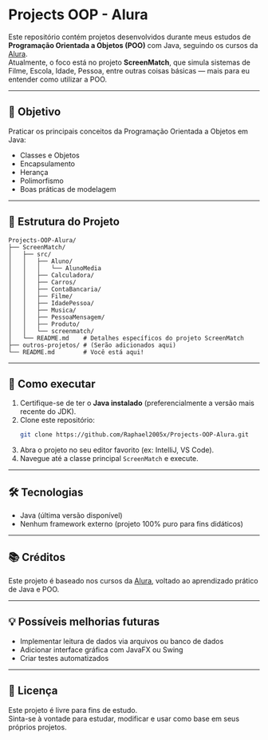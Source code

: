 # Projects OOP - Alura

Este repositório contém projetos desenvolvidos durante meus estudos de **Programação Orientada a Objetos (POO)** com Java, seguindo os cursos da [Alura](https://www.alura.com.br/).  
Atualmente, o foco está no projeto **ScreenMatch**, que simula sistemas de Filme, Escola, Idade, Pessoa, entre outras coisas básicas — mais para eu entender como utilizar a POO.

---

## 🧠 Objetivo

Praticar os principais conceitos da Programação Orientada a Objetos em Java:

- Classes e Objetos
- Encapsulamento
- Herança
- Polimorfismo
- Boas práticas de modelagem

---

## 📁 Estrutura do Projeto

```
Projects-OOP-Alura/
├── ScreenMatch/
│   ├── src/
│   │   ├── Aluno/
│   │   │   └── AlunoMedia
│   │   ├── Calculadora/
│   │   ├── Carros/
│   │   ├── ContaBancaria/
│   │   ├── Filme/
│   │   ├── IdadePessoa/
│   │   ├── Musica/
│   │   ├── PessoaMensagem/
│   │   ├── Produto/
│   │   └── screenmatch/
│   └── README.md    # Detalhes específicos do projeto ScreenMatch
├── outros-projetos/ # (Serão adicionados aqui)
└── README.md        # Você está aqui!
```

---

## 🚀 Como executar

1. Certifique-se de ter o **Java instalado** (preferencialmente a versão mais recente do JDK).
2. Clone este repositório:
   ```bash
   git clone https://github.com/Raphael2005x/Projects-OOP-Alura.git
   ```
3. Abra o projeto no seu editor favorito (ex: IntelliJ, VS Code).
4. Navegue até a classe principal `ScreenMatch` e execute.

---

## 🛠 Tecnologias

- Java (última versão disponível)
- Nenhum framework externo (projeto 100% puro para fins didáticos)

---

## 📚 Créditos

Este projeto é baseado nos cursos da [Alura](https://www.alura.com.br/), voltado ao aprendizado prático de Java e POO.

---

## 💡 Possíveis melhorias futuras

- Implementar leitura de dados via arquivos ou banco de dados
- Adicionar interface gráfica com JavaFX ou Swing
- Criar testes automatizados

---

## 📄 Licença

Este projeto é livre para fins de estudo.  
Sinta-se à vontade para estudar, modificar e usar como base em seus próprios projetos.
